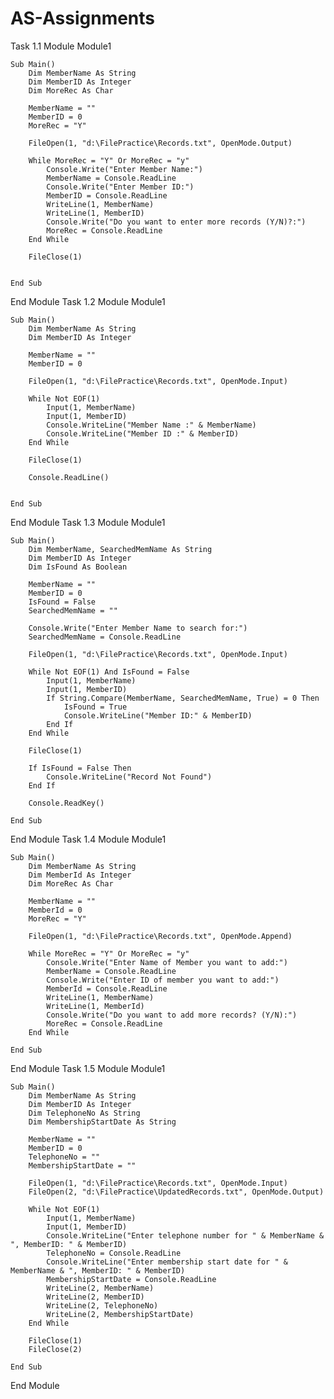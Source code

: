 # AS-Assignments
Task 1.1
Module Module1

    Sub Main()
        Dim MemberName As String
        Dim MemberID As Integer
        Dim MoreRec As Char

        MemberName = ""
        MemberID = 0
        MoreRec = "Y"

        FileOpen(1, "d:\FilePractice\Records.txt", OpenMode.Output)

        While MoreRec = "Y" Or MoreRec = "y"
            Console.Write("Enter Member Name:")
            MemberName = Console.ReadLine
            Console.Write("Enter Member ID:")
            MemberID = Console.ReadLine
            WriteLine(1, MemberName)
            WriteLine(1, MemberID)
            Console.Write("Do you want to enter more records (Y/N)?:")
            MoreRec = Console.ReadLine
        End While

        FileClose(1)

       
    End Sub

End Module
Task 1.2
Module Module1

    Sub Main()
        Dim MemberName As String
        Dim MemberID As Integer

        MemberName = ""
        MemberID = 0

        FileOpen(1, "d:\FilePractice\Records.txt", OpenMode.Input)

        While Not EOF(1)
            Input(1, MemberName)
            Input(1, MemberID)
            Console.WriteLine("Member Name :" & MemberName)
            Console.WriteLine("Member ID :" & MemberID)
        End While

        FileClose(1)

        Console.ReadLine()


    End Sub

End Module
Task 1.3
Module Module1

    Sub Main()
        Dim MemberName, SearchedMemName As String
        Dim MemberID As Integer
        Dim IsFound As Boolean

        MemberName = ""
        MemberID = 0
        IsFound = False
        SearchedMemName = ""

        Console.Write("Enter Member Name to search for:")
        SearchedMemName = Console.ReadLine

        FileOpen(1, "d:\FilePractice\Records.txt", OpenMode.Input)

        While Not EOF(1) And IsFound = False
            Input(1, MemberName)
            Input(1, MemberID)
            If String.Compare(MemberName, SearchedMemName, True) = 0 Then
                IsFound = True
                Console.WriteLine("Member ID:" & MemberID)
            End If
        End While

        FileClose(1)

        If IsFound = False Then
            Console.WriteLine("Record Not Found")
        End If

        Console.ReadKey()

    End Sub

End Module
Task 1.4
Module Module1

    Sub Main()
        Dim MemberName As String
        Dim MemberId As Integer
        Dim MoreRec As Char

        MemberName = ""
        MemberId = 0
        MoreRec = "Y"

        FileOpen(1, "d:\FilePractice\Records.txt", OpenMode.Append)

        While MoreRec = "Y" Or MoreRec = "y"
            Console.Write("Enter Name of Member you want to add:")
            MemberName = Console.ReadLine
            Console.Write("Enter ID of member you want to add:")
            MemberId = Console.ReadLine
            WriteLine(1, MemberName)
            WriteLine(1, MemberId)
            Console.Write("Do you want to add more records? (Y/N):")
            MoreRec = Console.ReadLine
        End While

    End Sub

End Module
Task 1.5
Module Module1

    Sub Main()
        Dim MemberName As String
        Dim MemberID As Integer
        Dim TelephoneNo As String
        Dim MembershipStartDate As String

        MemberName = ""
        MemberID = 0
        TelephoneNo = ""
        MembershipStartDate = ""

        FileOpen(1, "d:\FilePractice\Records.txt", OpenMode.Input)
        FileOpen(2, "d:\FilePractice\UpdatedRecords.txt", OpenMode.Output)

        While Not EOF(1)
            Input(1, MemberName)
            Input(1, MemberID)
            Console.WriteLine("Enter telephone number for " & MemberName & ", MemberID: " & MemberID)
            TelephoneNo = Console.ReadLine
            Console.WriteLine("Enter membership start date for " & MemberName & ", MemberID: " & MemberID)
            MembershipStartDate = Console.ReadLine
            WriteLine(2, MemberName)
            WriteLine(2, MemberID)
            WriteLine(2, TelephoneNo)
            WriteLine(2, MembershipStartDate)
        End While

        FileClose(1)
        FileClose(2)

    End Sub

End Module
